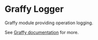 # Graffy Logger

Graffy module providing operation logging.

See [Graffy documentation](https://aravindet.github.io/graffy/) for more.
